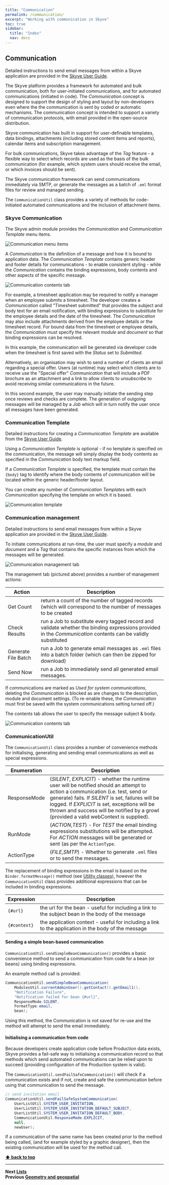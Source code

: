 ```yaml
---
title: "Communication"
permalink: /communication/
excerpt: "Working with communication in Skyve"
toc: true
sidebar:
  title: "Index"
  nav: docs
---
```


## Communication

Detailed instructions to send email messages from within a Skyve application are provided in the <a href="https://skyvers.github.io/skyve-user-guide/communication/">Skyve User Guide</a>.

The Skyve platform provides a framework for automated and bulk communication, both for user-initiated communications, and for automated communications (initiated in code). The *Communication* concept is designed to support the design of styling and layout by non-developers even where the the communication is sent by coded or automatic mechanisms. The communication concept is intended to support a variety of communication protocols, with email provided in the open-source distribution.

Skyve communication has built in support for user-definable templates, data bindings, attachments (including stored content items and reports), calendar items and subscription management.

For bulk communications, Skyve takes advantage of the *Tag* feature - a flexible way to select which records are used as the basis of the bulk communication (for example, which system users should receive the email, or which invoices should be sent).

The Skyve communication framework can send communications immediately via SMTP, or generate the messages as a batch of `.eml` format files for review and managed sending. 

The `CommunicationUtil` class provides a variety of methods for code-initiated automated communications and the inclusion of attachment items.

### Skyve Communication

The Skyve admin module provides the *Communication* and *Communication Template* menu items.

![Communication menu items](./../assets/images/communication/communication-menu-items.png "Communication menu items")

A *Communication* is the definition of a message and how it is bound to application data. The *Communication Template* contains generic header and footer details for communications - to enable consistent styling - while the *Communication* contains the binding expressions, body contents and other aspects of the specific message.

![Communication contents tab](./../assets/images/communication/special-offer-contents.png "Communication contents tab")

For example, a timesheet application may be required to notify a manager when an employee submits a timesheet. The developer creates a *Communication* called "Timesheet submitted" that provides the subject and body text for an email notification, with binding expressions to substitute for the employee details and the date of the timesheet. The *Communication* may also include attachments derived from the employee details or the timesheet record. For bound data from the timesheet or employee details, the *Communication* must specify the relevant *module* and *document* so that binding expressions can be resolved.

In this example, the communication will be generated via developer code when the timesheet is first saved with the *Status* set to *Submitted*.

Alternatively, an organisation may wish to send a number of clients an email regarding a special offer. Users (at runtime) may select which clients are to receive use the "Special offer" *Communication* that will include a PDF brochure as an attachment and a link to allow clients to *unsubscribe* to avoid receiving similar communications in the future.

In this second example, the user may manually initiate the sending step once reviews and checks are complete. The generation of outgoing messages will be managed by a *Job* which will in turn notify the user once all messages have been generated.

### Communication Template

Detailed instructions for creating a *Communication Template* are available from the <a href="https://skyvers.github.io/skyve-user-guide/communication-templates/">Skyve User Guide</a>.

Using a *Communication Template* is optional - if no template is specified on the communication, the message will simply display the body contents as specified in the *Communication* body text markup field.

If a *Communication Template* is specified, the template must contain the `{body}` tag to identify where the body contents of communication will be located within the generic header/footer layout.

You can create any number of *Communication Template*s with each *Communication* specifying the template on which it is based.

![Communication template](./../assets/images/communication/communication-template.png "Communication template")

### Communication management

Detailed instructions to send email messages from within a Skyve application are provided in the <a href="https://skyvers.github.io/skyve-user-guide/communication/">Skyve User Guide</a>.

To initiate communications at run-time, the user must specify a *module* and *document* and a *Tag* that contains the specific instances from which the messages will be generated.

![Communication management tab](./../assets/images/communication/special-offer-manage.png "Communication management tab")

The management tab (pictured above) provides a number of management actions:

Action | Description
-------|------------
Get Count | return a count of the number of tagged records (which will correspond to the number of messages to be created
Check Results | run a Job to substitute every tagged record and validate whether the binding expressions provided in the *Communication* contents can be validly substituted
Generate File Batch | run a Job to generate email messages as `.eml` files into a batch folder (which can then be zipped for download)
Send Now | run a Job to immediately send all generated email messages.

If communications are marked as *Used for system communications*, deleting the *Communication* is blocked as are changes to the description, module and document settings. (To re-enable these, the *Communication* must first be saved with the system communications setting turned off.)

The contents tab allows the user to specify the message subject & body.

![Communication contents tab](./../assets/images/communication/contents.png "Communication contents tab")

### CommunicationUtil

The `CommunicationUtil` class provides a number of convenience methods for initialising, generating and sending email communications as well as special expressions.

Enumeration | Description
------------|------------
ResponseMode | (*SILENT*, *EXPLICIT*) - whether the runtime user will be notified should an attempt to action a communication (i.e. test, send or generate) fails. If *SILENT* is set, failures will be logged. If *EXPLICIT* is set, exceptions will be thrown and success will be notified by a growl (provided a valid webContext is supplied).
RunMode | (*ACTION*,*TEST*) - For *TEST* the email binding expressions substitutions will be attempted. For *ACTION* messages will be generated or sent (as per the `ActionType`.
ActionType | (*FILE*,*SMTP*) - Whether to generate `.eml` files or to send the messages.

The replacement of binding expressions in the email is based on the `Binder.formatMessage()` method (see [Utility classes](./../_pages/utility-classes.md)), however the `CommunicationUtil` class provides additional expressions that can be included in binding expressions.

Expression | Description
-----------|-------------
`{#url}` | the url for the bean - useful for including a link to the subject bean in the body of the message
`{#context}` | the application context - useful for including a link to the application in the body of the message

#### Sending a simple bean-based communication

`CommunicationUtil.sendSimpleBeanCommunication()` provides a basic convenience method to send a communication from code for a bean (or beans) using binding expressions.

An example method call is provided:

```java
CommunicationUtil.sendSimpleBeanCommunication(
	ModulesUtil.currentAdminUser().getContact().getEmail1(),
	"Notification Failure", 
	"Notification failed for bean {#url}", 
	ResponseMode.SILENT, 
	FormatType.email, 
	bean);
```

Using this method, the Communication is not saved for re-use and the method will attempt to send the email immediately.

#### Initialising a communication from code

Because developers create application code before Production data exists, Skyve provides a fail-safe way to initialising a communication record so that methods which send automated communications can be relied upon to succeed (providing configuration of the Production system is valid).

The `CommunicationUtil.sendFailSafeCommunication()` will check if a communication exists and if not, create and safe the communication before using that communication to send the message.

```java
// send invitation email
CommunicationUtil.sendFailSafeSystemCommunication(
	UserListUtil.SYSTEM_USER_INVITATION,
	UserListUtil.SYSTEM_USER_INVITATION_DEFAULT_SUBJECT,
	UserListUtil.SYSTEM_USER_INVITATION_DEFAULT_BODY,
	CommunicationUtil.ResponseMode.EXPLICIT, 
	null, 
	newUser);
``` 

If a communication of the same name has been created prior to the method being called, (and for example styled by a graphic designer), then the existing communication will be used for the method call.

**[⬆ back to top](#communication)**

---
**Next [Lists](./../_pages/lists.md)**  
**Previous [Geometry and geospatial](./../_pages/geospatial.md)**
